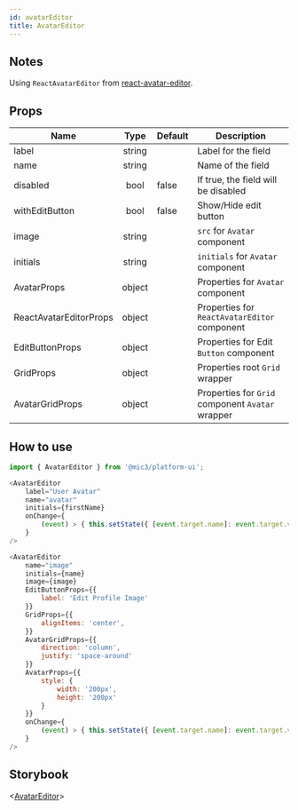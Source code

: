 ```yaml
---
id: avatarEditor
title: AvatarEditor
---
```


## Notes

Using `ReactAvatarEditor` from [react-avatar-editor](https://github.com/mosch/react-avatar-editor).

## Props

Name                   |  Type  | Default | Description
---------------------- | :----: | ------- | ------------------------------------------------
label                  | string |         | Label for the field
name                   | string |         | Name of the field
disabled               |  bool  | false   | If true, the field will be disabled
withEditButton         |  bool  | false   | Show/Hide edit button
image                  | string |         | `src` for `Avatar` component
initials               | string |         | `initials` for `Avatar` component
AvatarProps            | object |         | Properties for `Avatar` component
ReactAvatarEditorProps | object |         | Properties for `ReactAvatarEditor` component
EditButtonProps        | object |         | Properties for Edit `Button` component
GridProps              | object |         | Properties root `Grid` wrapper
AvatarGridProps        | object |         | Properties for `Grid` component `Avatar` wrapper

## How to use

```javascript
import { AvatarEditor } from '@mic3/platform-ui';

<AvatarEditor
    label="User Avatar"
    name="avatar"
    initials={firstName}
    onChange={
        (event) > { this.setState({ [event.target.name]: event.target.value })}
    }
/>

<AvatarEditor
    name="image"
    initials={name}
    image={image}
    EditButtonProps={{
        label: 'Edit Profile Image'
    }}
    GridProps={{
        alignItems: 'center',
    }}
    AvatarGridProps={{
        direction: 'column',
        justify: 'space-around'
    }}
    AvatarProps={{
        style: {
            width: '200px',
            height: '200px'
        }
    }}
    onChange={
        (event) > { this.setState({ [event.target.name]: event.target.value })}
    }
/>
```

## Storybook

<[AvatarEditor](/redirect?/storybook/index.html?path=/story/components-avatar--avatar-editor)>
